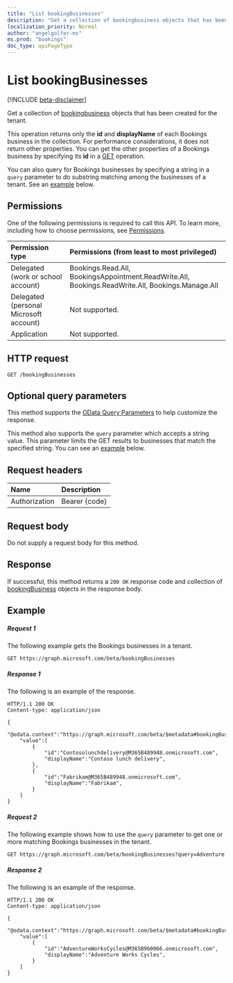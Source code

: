 ```yaml
---
title: "List bookingBusinesses"
description: "Get a collection of bookingbusiness objects that has been created for the tenant."
localization_priority: Normal
author: "angelgolfer-ms"
ms.prod: "bookings"
doc_type: apiPageType
---
```


# List bookingBusinesses

 [!INCLUDE [beta-disclaimer](../../includes/beta-disclaimer.md)]

Get a collection of [bookingbusiness](../resources/bookingbusiness.md) objects that has been created for the tenant.

This operation returns only the **id** and **displayName** of each Bookings business in the collection. For performance considerations, it does not return other properties. You can get the other properties of a Bookings business by specifying its **id** in a [GET](bookingbusiness-get.md) operation.

You can also query for Bookings businesses by specifying a string in a `query` parameter to do substring matching among the businesses of a tenant. See an [example](#request-2) below.


## Permissions
One of the following permissions is required to call this API. To learn more, including how to choose permissions, see [Permissions](/graph/permissions-reference).

|Permission type      | Permissions (from least to most privileged)              |
|:--------------------|:---------------------------------------------------------|
|Delegated (work or school account) |  Bookings.Read.All, BookingsAppointment.ReadWrite.All, Bookings.ReadWrite.All, Bookings.Manage.All   |
|Delegated (personal Microsoft account) | Not supported.   |
|Application | Not supported.  |

## HTTP request
<!-- { "blockType": "ignored" } -->
```http
GET /bookingBusinesses
```
## Optional query parameters
This method supports the [OData Query Parameters](https://developer.microsoft.com/graph/docs/concepts/query_parameters) to help customize the response.

This method also supports the `query` parameter which accepts a string value. This parameter limits the GET results to businesses that match the specified string. You can see an [example](#request-2) below.


## Request headers
| Name      |Description|
|:----------|:----------|
| Authorization  | Bearer {code}|

## Request body
Do not supply a request body for this method.
## Response
If successful, this method returns a `200 OK` response code and collection of [bookingBusiness](../resources/bookingbusiness.md) objects in the response body.
## Example
##### Request 1
The following example gets the Bookings businesses in a tenant.
<!-- {
  "blockType": "request",
  "name": "get_bookingbusinesses"
}-->
```http
GET https://graph.microsoft.com/beta/bookingBusinesses
```
##### Response 1
The following is an example of the response.
<!-- {
  "blockType": "response",
  "truncated": true,
  "@odata.type": "microsoft.graph.bookingBusiness",
  "isCollection": true
} -->
```http
HTTP/1.1 200 OK
Content-type: application/json

{
    "@odata.context":"https://graph.microsoft.com/beta/$metadata#bookingBusinesses",
    "value":[
        {
            "id":"Contosolunchdelivery@M365B489948.onmicrosoft.com",
            "displayName":"Contoso lunch delivery",
        },
        {
            "id":"Fabrikam@M365B489948.onmicrosoft.com",
            "displayName":"Fabrikam",
        }
    ]
}
```


##### Request 2
The following example shows how to use the `query` parameter to get one or more matching Bookings businesses in the tenant.
<!-- {
  "blockType": "request",
  "name": "query_bookingbusinesses"
}-->
```http
GET https://graph.microsoft.com/beta/bookingBusinesses?query=Adventure
```
##### Response 2
The following is an example of the response.
<!-- {
  "blockType": "response",
  "truncated": true,
  "@odata.type": "microsoft.graph.bookingBusiness",
  "isCollection": true
} -->
```http
HTTP/1.1 200 OK
Content-type: application/json

{
    "@odata.context":"https://graph.microsoft.com/beta/$metadata#bookingBusinesses",
    "value":[
        {
            "id":"AdventureWorksCycles@M365B960066.onmicrosoft.com",
            "displayName":"Adventure Works Cycles",
        }
    ]
}
```

<!-- uuid: 8fcb5dbc-d5aa-4681-8e31-b001d5168d79
2015-10-25 14:57:30 UTC -->
<!--
{
  "type": "#page.annotation",
  "description": "List bookingBusinesses",
  "keywords": "",
  "section": "documentation",
  "tocPath": "",
  "suppressions": [
    "Error: /api-reference/beta/api/bookingbusiness-list.md:\r\n      Exception processing links.\r\n    System.ArgumentException: Link Definition was null. Link text: !INCLUDE [beta-disclaimer](../../includes/beta-disclaimer.md)\r\n      at ApiDoctor.Validation.DocFile.get_LinkDestinations()\r\n      at ApiDoctor.Validation.DocSet.ValidateLinks(Boolean includeWarnings, String[] relativePathForFiles, IssueLogger issues, Boolean requireFilenameCaseMatch, Boolean printOrphanedFiles)"
  ]
}
-->
